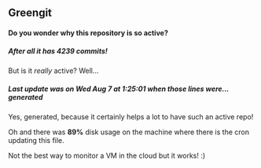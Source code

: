 ## Greengit

#### Do you wonder why this repository is so active?

##### After all it has 4239 commits!

But is it *really* active? Well...

##### Last update was on Wed Aug 7 at 1:25:01 when those lines were... generated

Yes, generated, because it certainly helps a lot to have such an active repo!

Oh and there was **89%** disk usage on the machine
where there is the cron updating this file.

Not the best way to monitor a VM in the cloud but it works! :)
